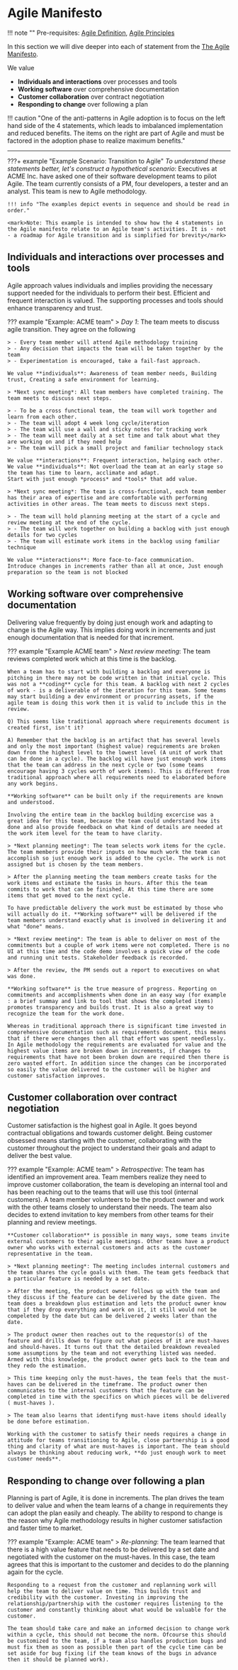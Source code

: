 # Agile Manifesto

!!! note ""
    Pre-requisites: [Agile Definition](../definition), [Agile Principles](../principles)

In this section we will dive deeper into each of statement from the [The Agile Manifesto](https://agilemanifesto.org/).

We value

- **Individuals and interactions** over processes and tools
- **Working software** over comprehensive documentation
- **Customer collaboration** over contract negotiation
- **Responding to change** over following a plan

!!! caution "One of the anti-patterns in Agile adoption is to focus on the left hand side of the 4 statements, which leads to imbalanced implementation and reduced benefits. The items on the right are part of Agile and must be factored in the adoption phase to realize maximum benefits."

---

???+ example "Example Scenario: Transition to Agile"
    *To understand these statements better, let's construct a hypothetical scenario*: Executives at ACME Inc. have asked one of their software development teams to pilot Agile. The team currently consists of a PM, four developers, a tester and an analyst. This team is new to Agile methodology.

    !!! info "The examples depict events in sequence and should be read in order."

    <mark>Note: This example is intended to show how the 4 statements in the Agile manifesto relate to an Agile team's activities. It is - not - a roadmap for Agile transition and is simplified for brevity</mark>

## Individuals and interactions over processes and tools

Agile approach values individuals and implies providing the necessary support needed for the individuals to perform their best. Efficient and frequent interaction is valued. The supporting processes and tools should enhance transparency and trust.

??? example "Example: ACME team"
    > *Day 1*: The team meets to discuss agile transition. They agree on the following

    > - Every team member will attend Agile methodology training
    > - Any decision that impacts the team will be taken together by the team
    > - Experimentation is encouraged, take a fail-fast approach.

    We value **individuals**: Awareness of team member needs, Building trust, Creating a safe environment for learning.

    > *Next sync meeting*: All team members have completed training. The team meets to discuss next steps.

    > - To be a cross functional team, the team will work together and learn from each other.
    > - The team will adopt 4 week long cycle/iteration
    > - The team will use a wall and sticky notes for tracking work
    > - The team will meet daily at a set time and talk about what they are working on and if they need help
    > - The team will pick a small project and familiar technology stack

    We value **interactions**: Frequent interaction, helping each other.
    We value **individuals**: Not overload the team at an early stage so the team has time to learn, acclimate and adapt.
    Start with just enough *process* and *tools* that add value.

    > *Next sync meeting*: The team is cross-functional, each team member has their area of expertise and are comfortable with performing activities in other areas. The team meets to discuss next steps.

    > - The team will hold planning meeting at the start of a cycle and review meeting at the end of the cycle.
    > - The team will work together on building a backlog with just enough details for two cycles
    > - The team will estimate work items in the backlog using familiar technique

    We value **interactions**: More face-to-face communication.
    Introduce changes in increments rather than all at once, Just enough preparation so the team is not blocked

## Working software over comprehensive documentation

Delivering value frequently by doing just enough work and adapting to change is the Agile way. This implies doing work in increments and just enough documentation that is needed for that increment.

??? example "Example ACME team"
    > *Next review meeting*: The team reviews completed work which at this time is the backlog.

    When a team has to start with building a backlog and everyone is pitching in there may not be code written in that initial cycle. This was not a **coding** cycle for this team. A backlog with next 2 cycles of work - is a deliverable of the iteration for this team. Some teams may start building a dev environment or procurring assets, if the agile team is doing this work then it is valid to include this in the review.

    Q) This seems like traditional approach where requirements document is created first, isn't it?

    A) Remember that the backlog is an artifact that has several levels and only the most important (highest value) requirements are broken down from the highest level to the lowest level (A unit of work that can be done in a cycle). The backlog will have just enough work items that the team can address in the next cycle or two (some teams encourage having 3 cycles worth of work items). This is different from traditional approach where all requirements need to elaborated before any work begins.

    **Working software** can be built only if the requirements are known and understood.

    Involving the entire team in the backlog building excercise was a great idea for this team, because the team could understand how its done and also provide feedback on what kind of details are needed at the work item level for the team to have clarity.

    > *Next planning meeting*: The team selects work items for the cycle. The team members provide their inputs on how much work the team can accomplish so just enough work is added to the cycle. The work is not assigned but is chosen by the team members.

    > After the planning meeting the team members create tasks for the work items and estimate the tasks in hours. After this the team commits to work that can be finished. At this time there are some items that get moved to the next cycle.

    To have predictable delivery the work must be estimated by those who will actually do it. **Working software** will be delivered if the team members understand exactly what is involved in delivering it and what "done" means.

    > *Next review meeting*: The team is able to deliver on most of the commitments but a couple of work items were not completed. There is no UI at this time and the code demo involves a quick view of the code and running unit tests. Stakeholder feedback is recorded.

    > After the review, the PM sends out a report to executives on what was done.

    **Working software** is the true measure of progress. Reporting on commitments and accomplishments when done in an easy way (for example : a brief summay and link to tool that shows the completed items) promotes transparency and builds trust. It is also a great way to recognize the team for the work done.

    Whereas in traditional approach there is significant time invested in comprehensive documentation such as requirements document, this means that if there were changes then all that effort was spent needlessly. In Agile methodology the requirements are evaluated for value and the highest value items are broken down in increments, if changes to requirements that have not been broken down are required then there is zero wasted effort. In addition since the changes can be incorporated so easily the value delivered to the customer will be higher and customer satisfaction improves.

## Customer collaboration over contract negotiation

Customer satisfaction is the highest goal in Agile. It goes beyond contractual obligations and towards customer delight. Being customer obsessed means starting with the customer, collaborating with the customer throughout the project to understand their goals and adapt to deliver the best value.

??? example "Example: ACME team"
    > *Retrospective*: The team has identified an improvement area. Team members realize they need to improve customer collaboration, the team is developing an internal tool and has been reaching out to the teams that will use this tool (internal customers). A team member volunteers to be the product owner and work with the other teams closely to understand their needs. The team also decides to extend invitation to key members from other teams for their planning and review meetings.

    **Customer collaboration** is possible in many ways, some teams invite external customers to their agile meetings. Other teams have a product owner who works with external customers and acts as the customer representative in the team.

    > *Next planning meeting*: The meeting includes internal customers and the team shares the cycle goals with them. The team gets feedback that a particular feature is needed by a set date.

    > After the meeting, the product owner follows up with the team and they discuss if the feature can be delivered by the date given. The team does a breakdown plus estimation and lets the product owner know that if they drop everything and work on it, it still would not be compeleted by the date but can be delivered 2 weeks later than the date.

    > The product owner then reaches out to the requestor(s) of the feature and drills down to figure out what pieces of it are must-haves and should-haves. It turns out that the detailed breakdown revealed some assumptions by the team and not everything listed was needed. Armed with this knowledge, the product owner gets back to the team and they redo the estimation.

    > This time keeping only the must-haves, the team feels that the must-haves can be delivered in the timeframe. The product owner then communicates to the internal customers that the feature can be completed in time with the specifics on which pieces will be delivered ( must-haves ).

    > The team also learns that identifyng must-have items should ideally be done before estimation.

    Working with the customer to satisfy their needs requires a change in attitude for teams transitioning to Agile, close partnership is a good thing and clarity of what are must-haves is important. The team should always be thinking about reducing work, **do just enough work to meet customer needs**.

## Responding to change over following a plan

Planning is part of Agile, it is done in increments. The plan drives the team to deliver value and when the team learns of a change in requirements they can adopt the plan easily and cheaply. The ability to respond to change is the reason why Agile methodology results in higher customer satisfaction and faster time to market.

??? example "Example: ACME team"
    > *Re-planning*: The team learned that there is a high value feature that needs to be delivered by a set date and negotiated with the customer on the must-haves. In this case, the team agrees that this is important to the customer and decides to do the planning again for the cycle.

    Responding to a request from the customer and replanning work will help the team to deliver value on time. This builds trust and credibility with the customer. Investing in improving the relationship/partnership with the customer requires listening to the customer and constantly thinking about what would be valuable for the customer.

    The team should take care and make an informed decision to change work within a cycle, this should not become the norm. Ofcourse this should be customized to the team, if a team also handles production bugs and must fix them as soon as possible then part of the cycle time can be set aside for bug fixing (if the team knows of the bugs in advance then it should be planned work).
